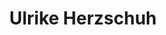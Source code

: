 ---
bio:
education:
  courses:
email: "ulrike.herzschuh@awi.de"
highlight_name: false
interests:
- A...
organizations:
- name: Alfred Wegener Institute
  url: "www.awi.de"
role: Principle Investigator
social:
- icon: envelope
  icon_pack: fas
  link: mailto:ulrike.herzschuh@awi.de
superuser: true
title: Ulrike Herzschuh
user_groups:
- Alfred Wegener Institute
---